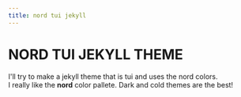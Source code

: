 ```yaml
---
title: nord tui jekyll
---
```


# NORD TUI JEKYLL THEME
I'll try to make a jekyll theme that is tui and uses the nord colors.\
I really like the **nord** color pallete. Dark and cold themes are the best!